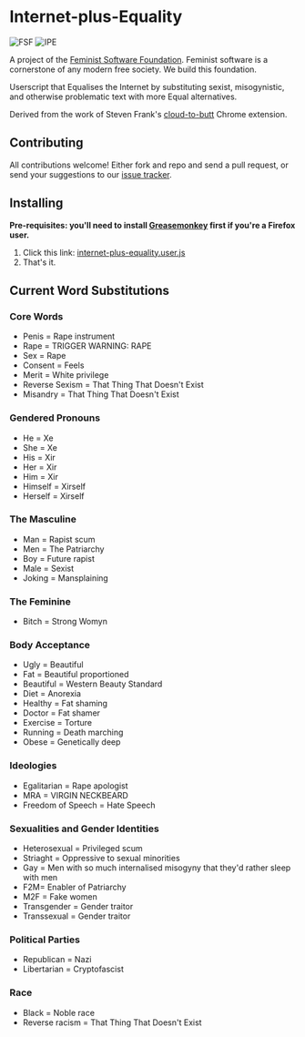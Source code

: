 Internet-plus-Equality
======================

  ![FSF](http://i.imgur.com/ZhTU8r3.png)
  ![IPE](http://i.imgur.com/PnFjHwO.png)

A project of the [Feminist Software Foundation](http://feministsoftwarefoundation.org/). Feminist software is a cornerstone of any modern free society. We build this foundation.

Userscript that Equalises the Internet by substituting sexist, misogynistic, and otherwise problematic text with more Equal alternatives.

Derived from the work of Steven Frank's [cloud-to-butt](https://github.com/panicsteve/cloud-to-butt) Chrome extension.

Contributing
------------

All contributions welcome!  Either fork and repo and send a pull request, or send your suggestions to our [issue tracker](https://github.com/Feminist-Software-Foundation/Internet-plus-Equality/issues).


Installing
----------

**Pre-requisites: you'll need to install [Greasemonkey](https://addons.mozilla.org/firefox/addon/greasemonkey/) first if you're a Firefox user.**

1. Click this link: [internet-plus-equality.user.js](https://github.com/Feminist-Software-Foundation/Internet-plus-Equality/raw/master/internet-plus-equality.user.js)
2. That's it.

Current Word Substitutions
--------------------------

### Core Words
* Penis = Rape instrument
* Rape = TRIGGER WARNING: RAPE
* Sex = Rape
* Consent = Feels
* Merit = White privilege
* Reverse Sexism = That Thing That Doesn't Exist
* Misandry = That Thing That Doesn't Exist

### Gendered Pronouns
* He = Xe
* She = Xe
* His = Xir
* Her = Xir
* Him = Xir
* Himself = Xirself
* Herself = Xirself

### The Masculine
* Man = Rapist scum
* Men = The Patriarchy
* Boy = Future rapist
* Male = Sexist
* Joking = Mansplaining

### The Feminine
* Bitch = Strong Womyn

### Body Acceptance
* Ugly = Beautiful
* Fat = Beautiful proportioned
* Beautiful = Western Beauty Standard
* Diet = Anorexia
* Healthy = Fat shaming
* Doctor = Fat shamer
* Exercise = Torture
* Running = Death marching
* Obese = Genetically deep

### Ideologies
* Egalitarian = Rape apologist
* MRA = VIRGIN NECKBEARD
* Freedom of Speech = Hate Speech

### Sexualities and Gender Identities
* Heterosexual = Privileged scum
* Striaght = Oppressive to sexual minorities
* Gay = Men with so much internalised misogyny that they'd rather sleep with men
* F2M= Enabler of Patriarchy
* M2F = Fake women
* Transgender = Gender traitor
* Transsexual = Gender traitor

### Political Parties
* Republican = Nazi
* Libertarian = Cryptofascist

### Race
* Black = Noble race
* Reverse racism = That Thing That Doesn't Exist
